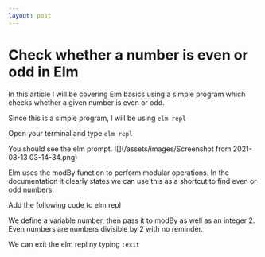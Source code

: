 ```yaml
---
layout: post
---
```


# Check whether a number is even or odd in Elm

In this article I will be covering Elm basics using a simple program which checks whether a given number is even or odd.

Since this is a simple program, I will be using `elm repl`

Open your terminal and type `elm repl`

You should see the elm prompt.
![](/assets/images/Screenshot from 2021-08-13 03-14-34.png)

Elm uses the modBy function to perform modular operations. In the documentation it clearly states we can use this as a shortcut to find even or odd numbers.

Add the following code to elm repl

We define a variable number, then pass it to modBy as well as an integer 2. Even numbers are numbers divisible by 2 with no reminder.

We can exit the elm repl ny typing `:exit`



